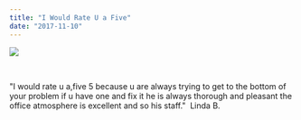 ```yaml
---
title: "I Would Rate U a Five"
date: "2017-11-10"
---
```


![](/images/dentist-fairfield-five-star-review-graphic-300x298.png)

 

"I would rate u a,five 5 because u are always trying to get to the bottom of your problem if u have one and fix it he is always thorough and pleasant the office atmosphere is excellent and so his staff."  Linda B.
